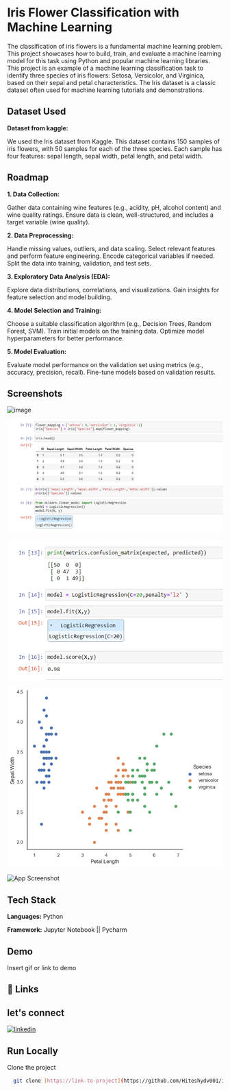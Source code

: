 # Iris Flower Classification with Machine Learning

The classification of iris flowers is a fundamental machine learning problem. This project showcases how to build, train, and evaluate a machine learning model for this task using Python and popular machine learning libraries. This project is an example of a machine learning classification task to identify three species of iris flowers: Setosa, Versicolor, and Virginica, based on their sepal and petal characteristics. The Iris dataset is a classic dataset often used for machine learning tutorials and demonstrations.


## Dataset Used

**Dataset from kaggle:** 

We used the Iris dataset from Kaggle. This dataset contains 150 samples of iris flowers, with 50 samples for each of the three species. Each sample has four features: sepal length, sepal width, petal length, and petal width.
## Roadmap

**1. Data Collection:**

Gather data containing wine features (e.g., acidity, pH, alcohol content) and wine quality ratings.
Ensure data is clean, well-structured, and includes a target variable (wine quality).

**2. Data Preprocessing:**

Handle missing values, outliers, and data scaling.
Select relevant features and perform feature engineering.
Encode categorical variables if needed.
Split the data into training, validation, and test sets.

**3. Exploratory Data Analysis (EDA):**

Explore data distributions, correlations, and visualizations.
Gain insights for feature selection and model building.

**4. Model Selection and Training:**

Choose a suitable classification algorithm (e.g., Decision Trees, Random Forest, SVM).
Train initial models on the training data.
Optimize model hyperparameters for better performance.

**5. Model Evaluation:**

Evaluate model performance on the validation set using metrics (e.g., accuracy, precision, recall).
Fine-tune models based on validation results.
## Screenshots

![image](https://github.com/Hiteshydv001/iris_classification/assets/114931638/c2de9611-9efd-470c-9881-314345ef5abf)

![App Screenshot](https://github.com/Hiteshydv001/iris_classification/blob/main/Screenshot%202023-09-24%20112215.png?raw=true)

![App Screenshot](https://github.com/Hiteshydv001/iris_classification/blob/main/Screenshot%202023-09-24%20112255.png?raw=true)

![App Screenshot](https://github.com/Hiteshydv001/iris_classification/blob/main/download.png?raw=true)

![App Screenshot](https://via.placeholder.com/468x300?text=App+Screenshot+Here)



## Tech Stack

**Languages:** Python 

**Framework:** Jupyter Notebook || Pycharm 


## Demo

Insert gif or link to demo


## 🔗 Links
## let's connect
[![linkedin](https://img.shields.io/badge/linkedin-0A66C2?style=for-the-badge&logo=linkedin&logoColor=white)](https://www.linkedin.com/in/hitesh-kumar-4b2735252/)



## Run Locally

Clone the project

```bash
  git clone [https://link-to-project](https://github.com/Hiteshydv001/iris_classification.git)https://github.com/Hiteshydv001/iris_classification.git
```



